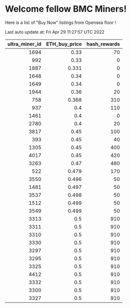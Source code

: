 # Welcome fellow BMC Miners!
Here is a list of "Buy Now" listings from Opensea floor !


Last auto update at: Fri Apr 29 11:27:57 UTC 2022


|   ultra_miner_id |   ETH_buy_price |   hash_rewards |
|-----------------:|----------------:|---------------:|
|             1694 |           0.33  |             70 |
|              992 |           0.33  |              0 |
|             1887 |           0.331 |              0 |
|             1648 |           0.34  |              0 |
|             1649 |           0.34  |              0 |
|             1944 |           0.36  |             20 |
|              758 |           0.368 |            310 |
|              937 |           0.4   |            110 |
|             1461 |           0.4   |              0 |
|             2780 |           0.4   |             20 |
|             3817 |           0.45  |            100 |
|              393 |           0.45  |             40 |
|             1305 |           0.45  |            400 |
|             4017 |           0.45  |            420 |
|             3263 |           0.47  |            480 |
|              522 |           0.479 |            170 |
|             3550 |           0.496 |             50 |
|             1481 |           0.497 |             50 |
|             3537 |           0.498 |             50 |
|             1512 |           0.499 |             50 |
|             3549 |           0.499 |             50 |
|             3313 |           0.5   |            910 |
|             3311 |           0.5   |            910 |
|             3310 |           0.5   |            910 |
|             3330 |           0.5   |            910 |
|             3297 |           0.5   |            910 |
|             3295 |           0.5   |            910 |
|             3325 |           0.5   |            910 |
|             4412 |           0.5   |            910 |
|             3332 |           0.5   |            910 |
|             3300 |           0.5   |            910 |
|             3327 |           0.5   |            910 |